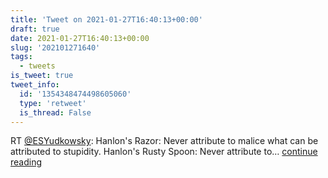 ```yaml
---
title: 'Tweet on 2021-01-27T16:40:13+00:00'
draft: true
date: 2021-01-27T16:40:13+00:00
slug: '202101271640'
tags:
  - tweets
is_tweet: true
tweet_info:
  id: '1354348474498605060'
  type: 'retweet'
  is_thread: False
---
```




RT [@ESYudkowsky](https://x.com/ESYudkowsky): Hanlon's Razor:  Never attribute to malice what can be attributed to stupidity.
Hanlon's Rusty Spoon:  Never attribute to… [continue reading](https://x.com/sytelus/status/1354348474498605060)
